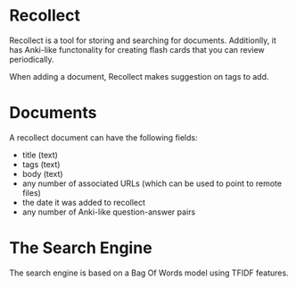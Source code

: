 # Recollect
Recollect is a tool for storing and searching for documents. Additionlly, it has Anki-like functonality for creating flash cards that you can review periodically.

When adding a document, Recollect makes suggestion on tags to add.

# Documents
A recollect document can have the following fields:

* title (text)
* tags (text)
* body (text)
* any number of associated URLs (which can be used to point to remote files)
* the date it was added to recollect
* any number of Anki-like question-answer pairs

# The Search Engine
The search engine is based on a Bag Of Words model using TFIDF features.